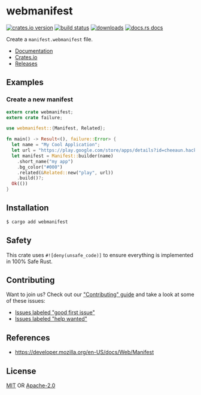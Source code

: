 # webmanifest
[![crates.io version][1]][2] [![build status][3]][4]
[![downloads][5]][6] [![docs.rs docs][7]][8]

Create a `manifest.webmanifest` file.

- [Documentation][8]
- [Crates.io][2]
- [Releases][releases]

## Examples
### Create a new manifest
```rust
extern crate webmanifest;
extern crate failure;

use webmanifest::{Manifest, Related};

fn main() -> Result<(), failure::Error> {
  let name = "My Cool Application";
  let url = "https://play.google.com/store/apps/details?id=cheeaun.hackerweb";
  let manifest = Manifest::builder(name)
    .short_name("my app")
    .bg_color("#000")
    .related(&Related::new("play", url))
    .build()?;
  Ok(())
}
```

## Installation
```sh
$ cargo add webmanifest
```

## Safety
This crate uses ``#![deny(unsafe_code)]`` to ensure everything is implemented in
100% Safe Rust.

## Contributing
Want to join us? Check out our ["Contributing" guide][contributing] and take a
look at some of these issues:

- [Issues labeled "good first issue"][good-first-issue]
- [Issues labeled "help wanted"][help-wanted]

## References
- https://developer.mozilla.org/en-US/docs/Web/Manifest

## License
[MIT](./LICENSE-MIT) OR [Apache-2.0](./LICENSE-APACHE)

[1]: https://img.shields.io/crates/v/webmanifest.svg?style=flat-square
[2]: https://crates.io/crates/webmanifest
[3]: https://img.shields.io/travis/chooxide/webmanifest.svg?style=flat-square
[4]: https://travis-ci.org/chooxide/webmanifest
[5]: https://img.shields.io/crates/d/webmanifest.svg?style=flat-square
[6]: https://crates.io/crates/webmanifest
[7]: https://img.shields.io/badge/docs-latest-blue.svg?style=flat-square
[8]: https://docs.rs/webmanifest

[releases]: https://github.com/chooxide/webmanifest/releases
[contributing]: https://github.com/chooxide/webmanifest/blob/master/.github/CONTRIBUTING.md
[good-first-issue]: https://github.com/chooxide/webmanifest/labels/good%20first%20issue
[help-wanted]: https://github.com/chooxide/webmanifest/labels/help%20wanted
